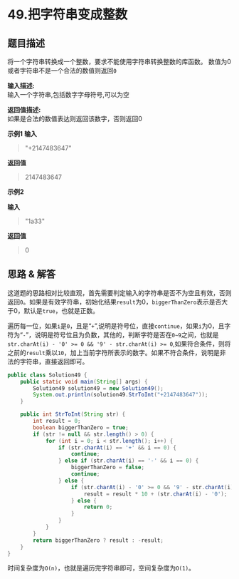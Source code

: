 # 49.把字符串变成整数

## 题目描述

将一个字符串转换成一个整数，要求不能使用字符串转换整数的库函数。 数值为0或者字符串不是一个合法的数值则返回`0`

**输入描述:**  
输入一个字符串,包括数字字母符号,可以为空

**返回值描述:**  
如果是合法的数值表达则返回该数字，否则返回0

**示例1**
**输入**
> "+2147483647"

**返回值**
> 2147483647

**示例2**

**输入**
> "1a33"

**返回值**
> 0

## 思路 & 解答

这道题的思路相对比较直观，首先需要判定输入的字符串是否不为空且有效，否则返回`0`。如果是有效字符串，初始化结果`result`为0，`biggerThanZero`表示是否大于0，默认是`true`，也就是正数。

遍历每一位，如果`i`是`0`，且是“`+`”,说明是符号位，直接`continue`，如果`i`为0，且字符为“`-`”，说明是符号位且为负数，其他的，判断字符是否在`0~9`之间，也就是`str.charAt(i) - '0' >= 0 && '9' - str.charAt(i) >= 0`,如果符合条件，则将之前的`result`乘以`10`，加上当前字符所表示的数字。如果不符合条件，说明是非法的字符串，直接返回即可。


```java
public class Solution49 {
    public static void main(String[] args) {
        Solution49 solution49 = new Solution49();
        System.out.println(solution49.StrToInt("+2147483647"));
    }

    public int StrToInt(String str) {
        int result = 0;
        boolean biggerThanZero = true;
        if (str != null && str.length() > 0) {
            for (int i = 0; i < str.length(); i++) {
                if (str.charAt(i) == '+' && i == 0) {
                    continue;
                } else if (str.charAt(i) == '-' && i == 0) {
                    biggerThanZero = false;
                    continue;
                } else {
                    if (str.charAt(i) - '0' >= 0 && '9' - str.charAt(i) >= 0) {
                        result = result * 10 + (str.charAt(i) - '0');
                    } else {
                        return 0;
                    }
                }
            }
        }
        return biggerThanZero ? result : -result;
    }
}
```

时间复杂度为`O(n)`，也就是遍历完字符串即可，空间复杂度为`O(1)`。